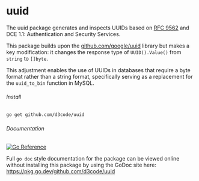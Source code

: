 # uuid
The uuid package generates and inspects UUIDs based on
[RFC 9562](https://datatracker.ietf.org/doc/html/rfc9562)
and DCE 1.1: Authentication and Security Services. 

This package builds upon the [github.com/google/uuid](https://github.com/google/uuid) library but makes a key modification: it changes the response type of `UUID().Value()` from `string` to `[]byte`.

This adjustment enables the use of UUIDs in databases that require a byte format rather than a string format, specifically serving as a replacement for the `uuid_to_bin` function in MySQL.

###### Install
```sh
go get github.com/d3code/uuid
```

###### Documentation 
[![Go Reference](https://pkg.go.dev/badge/github.com/google/uuid.svg)](https://pkg.go.dev/github.com/google/uuid)

Full `go doc` style documentation for the package can be viewed online without
installing this package by using the GoDoc site here: 
https://pkg.go.dev/github.com/d3code/uuid
